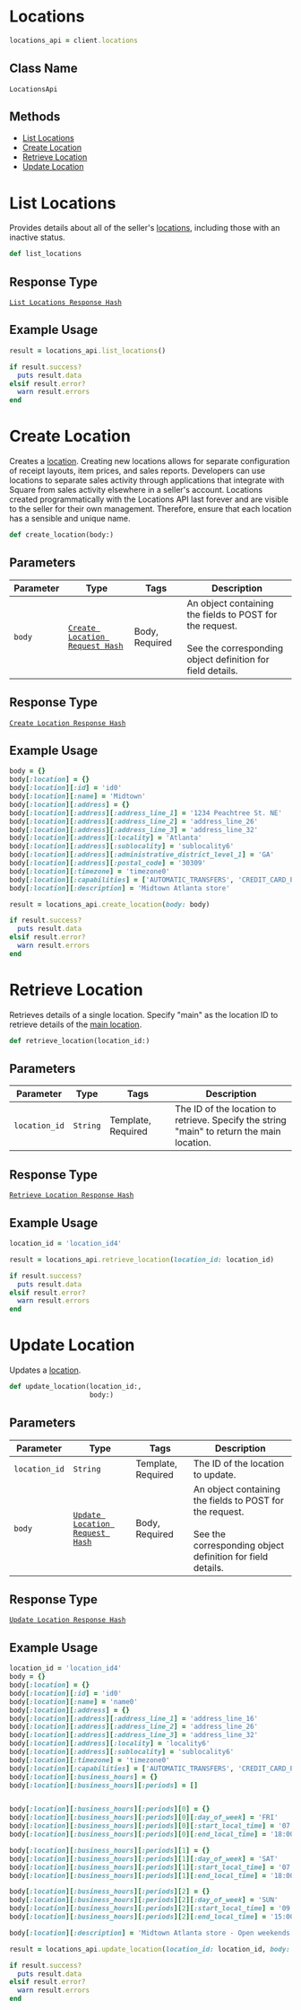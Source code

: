 # Locations

```ruby
locations_api = client.locations
```

## Class Name

`LocationsApi`

## Methods

* [List Locations](../../doc/api/locations.md#list-locations)
* [Create Location](../../doc/api/locations.md#create-location)
* [Retrieve Location](../../doc/api/locations.md#retrieve-location)
* [Update Location](../../doc/api/locations.md#update-location)


# List Locations

Provides details about all of the seller's [locations](https://developer.squareup.com/docs/locations-api),
including those with an inactive status.

```ruby
def list_locations
```

## Response Type

[`List Locations Response Hash`](../../doc/models/list-locations-response.md)

## Example Usage

```ruby
result = locations_api.list_locations()

if result.success?
  puts result.data
elsif result.error?
  warn result.errors
end
```


# Create Location

Creates a [location](https://developer.squareup.com/docs/locations-api).
Creating new locations allows for separate configuration of receipt layouts, item prices,
and sales reports. Developers can use locations to separate sales activity through applications
that integrate with Square from sales activity elsewhere in a seller's account.
Locations created programmatically with the Locations API last forever and
are visible to the seller for their own management. Therefore, ensure that
each location has a sensible and unique name.

```ruby
def create_location(body:)
```

## Parameters

| Parameter | Type | Tags | Description |
|  --- | --- | --- | --- |
| `body` | [`Create Location Request Hash`](../../doc/models/create-location-request.md) | Body, Required | An object containing the fields to POST for the request.<br><br>See the corresponding object definition for field details. |

## Response Type

[`Create Location Response Hash`](../../doc/models/create-location-response.md)

## Example Usage

```ruby
body = {}
body[:location] = {}
body[:location][:id] = 'id0'
body[:location][:name] = 'Midtown'
body[:location][:address] = {}
body[:location][:address][:address_line_1] = '1234 Peachtree St. NE'
body[:location][:address][:address_line_2] = 'address_line_26'
body[:location][:address][:address_line_3] = 'address_line_32'
body[:location][:address][:locality] = 'Atlanta'
body[:location][:address][:sublocality] = 'sublocality6'
body[:location][:address][:administrative_district_level_1] = 'GA'
body[:location][:address][:postal_code] = '30309'
body[:location][:timezone] = 'timezone0'
body[:location][:capabilities] = ['AUTOMATIC_TRANSFERS', 'CREDIT_CARD_PROCESSING', 'AUTOMATIC_TRANSFERS']
body[:location][:description] = 'Midtown Atlanta store'

result = locations_api.create_location(body: body)

if result.success?
  puts result.data
elsif result.error?
  warn result.errors
end
```


# Retrieve Location

Retrieves details of a single location. Specify "main"
as the location ID to retrieve details of the [main location](https://developer.squareup.com/docs/locations-api#about-the-main-location).

```ruby
def retrieve_location(location_id:)
```

## Parameters

| Parameter | Type | Tags | Description |
|  --- | --- | --- | --- |
| `location_id` | `String` | Template, Required | The ID of the location to retrieve. Specify the string<br>"main" to return the main location. |

## Response Type

[`Retrieve Location Response Hash`](../../doc/models/retrieve-location-response.md)

## Example Usage

```ruby
location_id = 'location_id4'

result = locations_api.retrieve_location(location_id: location_id)

if result.success?
  puts result.data
elsif result.error?
  warn result.errors
end
```


# Update Location

Updates a [location](https://developer.squareup.com/docs/locations-api).

```ruby
def update_location(location_id:,
                    body:)
```

## Parameters

| Parameter | Type | Tags | Description |
|  --- | --- | --- | --- |
| `location_id` | `String` | Template, Required | The ID of the location to update. |
| `body` | [`Update Location Request Hash`](../../doc/models/update-location-request.md) | Body, Required | An object containing the fields to POST for the request.<br><br>See the corresponding object definition for field details. |

## Response Type

[`Update Location Response Hash`](../../doc/models/update-location-response.md)

## Example Usage

```ruby
location_id = 'location_id4'
body = {}
body[:location] = {}
body[:location][:id] = 'id0'
body[:location][:name] = 'name0'
body[:location][:address] = {}
body[:location][:address][:address_line_1] = 'address_line_16'
body[:location][:address][:address_line_2] = 'address_line_26'
body[:location][:address][:address_line_3] = 'address_line_32'
body[:location][:address][:locality] = 'locality6'
body[:location][:address][:sublocality] = 'sublocality6'
body[:location][:timezone] = 'timezone0'
body[:location][:capabilities] = ['AUTOMATIC_TRANSFERS', 'CREDIT_CARD_PROCESSING', 'AUTOMATIC_TRANSFERS']
body[:location][:business_hours] = {}
body[:location][:business_hours][:periods] = []


body[:location][:business_hours][:periods][0] = {}
body[:location][:business_hours][:periods][0][:day_of_week] = 'FRI'
body[:location][:business_hours][:periods][0][:start_local_time] = '07:00'
body[:location][:business_hours][:periods][0][:end_local_time] = '18:00'

body[:location][:business_hours][:periods][1] = {}
body[:location][:business_hours][:periods][1][:day_of_week] = 'SAT'
body[:location][:business_hours][:periods][1][:start_local_time] = '07:00'
body[:location][:business_hours][:periods][1][:end_local_time] = '18:00'

body[:location][:business_hours][:periods][2] = {}
body[:location][:business_hours][:periods][2][:day_of_week] = 'SUN'
body[:location][:business_hours][:periods][2][:start_local_time] = '09:00'
body[:location][:business_hours][:periods][2][:end_local_time] = '15:00'

body[:location][:description] = 'Midtown Atlanta store - Open weekends'

result = locations_api.update_location(location_id: location_id, body: body)

if result.success?
  puts result.data
elsif result.error?
  warn result.errors
end
```

